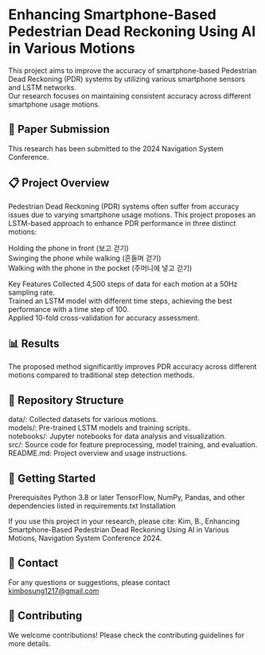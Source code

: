 # Enhancing Smartphone-Based Pedestrian Dead Reckoning Using AI in Various Motions

This project aims to improve the accuracy of smartphone-based Pedestrian Dead Reckoning (PDR) systems by utilizing various smartphone sensors and LSTM networks. <br>
Our research focuses on maintaining consistent accuracy across different smartphone usage motions.

## 📑 Paper Submission
This research has been submitted to the 2024 Navigation System Conference.

## 📋 Project Overview
Pedestrian Dead Reckoning (PDR) systems often suffer from accuracy issues due to varying smartphone usage motions. 
This project proposes an LSTM-based approach to enhance PDR performance in three distinct motions:

Holding the phone in front (보고 걷기) <br>
Swinging the phone while walking (흔들며 걷기) <br>
Walking with the phone in the pocket (주머니에 넣고 걷기) <br>

Key Features
Collected 4,500 steps of data for each motion at a 50Hz sampling rate. <br>
Trained an LSTM model with different time steps, achieving the best performance with a time step of 100. <br>
Applied 10-fold cross-validation for accuracy assessment.

## 📊 Results
The proposed method significantly improves PDR accuracy across different motions compared to traditional step detection methods.

## 📂 Repository Structure
data/: Collected datasets for various motions. <br> 
models/: Pre-trained LSTM models and training scripts. <br>
notebooks/: Jupyter notebooks for data analysis and visualization. <br>
src/: Source code for feature preprocessing, model training, and evaluation. <br>
README.md: Project overview and usage instructions.

## 🚀 Getting Started
Prerequisites
Python 3.8 or later
TensorFlow, NumPy, Pandas, and other dependencies listed in requirements.txt
Installation

If you use this project in your research, please cite:
Kim, B., Enhancing Smartphone-Based Pedestrian Dead Reckoning Using AI in Various Motions, Navigation System Conference 2024.

## 📧 Contact
For any questions or suggestions, please contact kimbosung1217@gmail.com

## 🤝 Contributing
We welcome contributions! Please check the contributing guidelines for more details.
